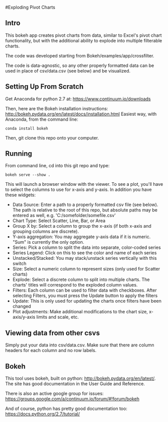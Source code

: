 #Exploding Pivot Charts

## Intro
This bokeh app creates pivot charts from data, similar to Excel's pivot
chart functionality, but with the additional ability to explode into
multiple filterable charts.

The code was developed starting from Bokeh/examples/app/crossfilter.

The code is data-agnostic, so any other properly formatted data can
be used in place of csv/data.csv (see below) and be visualized.

## Setting Up From Scratch
Get Anaconda for python 2.7 at:
https://www.continuum.io/downloads

Then, here are the Bokeh installation instructions:
http://bokeh.pydata.org/en/latest/docs/installation.html
Easiest way, with Anaconda, from the command line:
```
conda install bokeh
```
Then, git clone this repo onto your computer.

## Running
From command line, cd into this git repo and type:
```
bokeh serve --show .
```
This will launch a browser window with the viewer. To see
a plot, you'll have to select the columns to use for x-axis and y-axis.
In addition you have these widgets:
* Data Source: Enter a path to a properly formatted csv file (see below). The path is relative to the
root of this repo, but absolute paths may be entered as well, e.g. 'C:/somefolder/somefile.csv'
* Chart Type: Select Scatter, Line, Bar, or Area
* Group X by: Select a column to group the x-axis (if both x-axis and grouping columns are discrete).
* Y-axis aggregation: You may aggregate y-axis data if it is numeric. "Sum" is currently the only option.
* Series: Pick a column to split the data into separate, color-coded series
* Series Legend: Click on this to see the color and name of each series
* Unstacked/Stacked: You may stack/unstack series vertically with this switch
* Size: Select a numeric column to represent sizes (only used for Scatter charts)
* Explode: Select a discrete column to split into multiple charts. The charts' titles will correspond to the
exploded column values.
* Filters: Each column can be used to filter data with checkboxes. After selecting Filters, you must press
the Update button to apply the filters
* Update: This is only used for updating the charts once filters have been changed
* Plot adjustments: Make additional modifications to the chart size, x-axis/y-axis limits and scale, etc.


## Viewing data from other csvs
Simply put your data into csv/data.csv. Make sure that there are column headers for each column and no row labels.

## Bokeh
This tool uses bokeh, built on python:
http://bokeh.pydata.org/en/latest/.
The site has good documentation in the User Guide and Reference.

There is also an active google group for issues:
https://groups.google.com/a/continuum.io/forum/#!forum/bokeh

And of course, python has pretty good documentation too:
https://docs.python.org/2.7/tutorial/